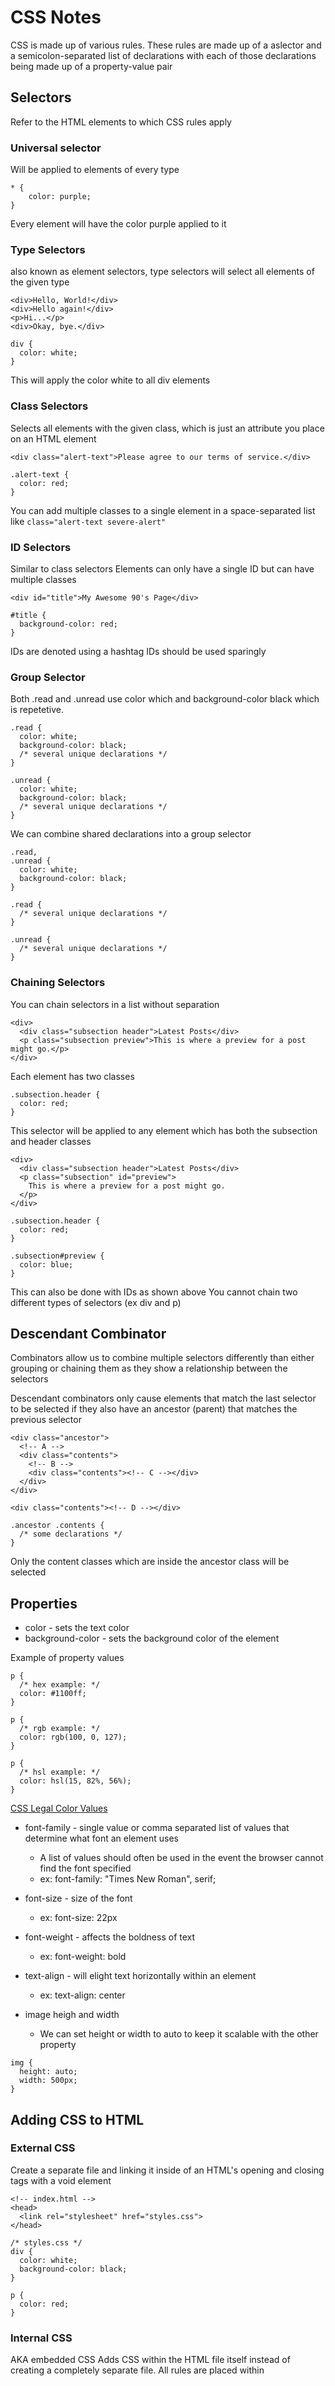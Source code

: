 # CSS Notes

CSS is made up of various rules. These rules are made up of a aslector and a semicolon-separated list of declarations with each of those declarations being made up of a property-value pair

## Selectors
Refer to the HTML elements to which CSS rules apply

### Universal selector
Will be applied to elements of every type
```
* {
    color: purple;
}
```
Every element will have the color purple applied to it

### Type Selectors 
also known as element selectors, type selectors will select all elements of the given type

```
<div>Hello, World!</div>
<div>Hello again!</div>
<p>Hi...</p>
<div>Okay, bye.</div>

div {
  color: white;
}
```
This will apply the color white to all div elements

### Class Selectors
Selects all elements with the given class, which is just an attribute you place on an HTML element

```
<div class="alert-text">Please agree to our terms of service.</div>

.alert-text {
  color: red;
}
```

You can add multiple classes to a single element in a space-separated list like
```class="alert-text severe-alert"```

### ID Selectors
Similar to class selectors
Elements can only have a single ID but can have multiple classes
```
<div id="title">My Awesome 90's Page</div>

#title {
  background-color: red;
}
```
IDs are denoted using a hashtag
IDs should be used sparingly

### Group Selector
Both .read and .unread use color which and background-color black which is repetetive. 
```
.read {
  color: white;
  background-color: black;
  /* several unique declarations */
}

.unread {
  color: white;
  background-color: black;
  /* several unique declarations */
}
```
We can combine shared declarations into a group selector
```
.read,
.unread {
  color: white;
  background-color: black;
}

.read {
  /* several unique declarations */
}

.unread {
  /* several unique declarations */
}
```
### Chaining Selectors
You can chain selectors in a list without separation
```
<div>
  <div class="subsection header">Latest Posts</div>
  <p class="subsection preview">This is where a preview for a post might go.</p>
</div>
```
Each element has two classes
```
.subsection.header {
  color: red;
}
```
This selector will be applied to any element which has both the subsection and header classes

```
<div>
  <div class="subsection header">Latest Posts</div>
  <p class="subsection" id="preview">
    This is where a preview for a post might go.
  </p>
</div>

.subsection.header {
  color: red;
}

.subsection#preview {
  color: blue;
}
```
This can also be done with IDs as shown above
You cannot chain two different types of selectors (ex div and p)

## Descendant Combinator
Combinators allow us to combine multiple selectors differently than either grouping or chaining them as they show a relationship between the selectors

Descendant combinators only cause elements that match the last selector to be selected if they also have an ancestor (parent) that matches the previous selector
```
<div class="ancestor">
  <!-- A -->
  <div class="contents">
    <!-- B -->
    <div class="contents"><!-- C --></div>
  </div>
</div>

<div class="contents"><!-- D --></div>

.ancestor .contents {
  /* some declarations */
}
```
Only the content classes which are inside the ancestor class will be selected

## Properties

* color - sets the text color
* background-color - sets the background color of the element

Example of property values
```
p {
  /* hex example: */
  color: #1100ff;
}

p {
  /* rgb example: */
  color: rgb(100, 0, 127);
}

p {
  /* hsl example: */
  color: hsl(15, 82%, 56%);
}
```
[CSS Legal Color Values](https://www.w3schools.com/cssref/css_colors_legal.php)

* font-family - single value or comma separated list of values that determine what font an element uses
  * A list of values should often be used in the event the browser cannot find the font specified
  * ex: font-family: "Times New Roman", serif;

* font-size - size of the font
  * ex: font-size: 22px

* font-weight - affects the boldness of text
  * ex: font-weight: bold

* text-align - will elight text horizontally within an element
  * ex: text-align: center

* image heigh and width
  * We can set height or width to auto to keep it scalable with the other property
```
img {
  height: auto;
  width: 500px;
}
```
## Adding CSS to HTML

### External CSS
Create a separate file and linking it inside of an HTML's opening and closing <head> tags with a void <link> element
```
<!-- index.html -->
<head>
  <link rel="stylesheet" href="styles.css">
</head>

/* styles.css */
div {
  color: white;
  background-color: black;
}

p {
  color: red;
}
```
### Internal CSS
AKA embedded CSS
Adds CSS within the HTML file itself instead of creating a completely separate file. All rules are placed within <style> elements inside of the <head> element

Useful for making a single page different

### Inline CSS
Adds styles directly to HTML elements but isn't recommended
```
<body>
  <div style="color: white; background-color: black;">...</div>
</body>

## The Cascade of CSS
Browsers have default styles which can explain unaccounted for or unintentional results on our webpages.

The 'cascade' is what determines which rules actually get applied to our HTML. There are different factors that the cascade uses to determine this. 

### Specify
A CSS declaration that is more specific will take precedence over less specific ones. Inline styles have the highest specificity compared to selectors while each type of selector has its own specificity level that contributes to how specific a declaration is.

** Hierarchy of cascade **
1. ID selectors (most specific selector)
2. Class selectors
3. Type selectors
4. Anything else

Example:

```
<!-- index.html -->

<div class="main">
  <div class="list subsection">Red text</div>
</div>
```

```
/* rule 1 */
.subsection {
  color: blue;
}

/* rule 2 */
.main .list {
  color: red;
}
```

The div element will end up having red text since rule 2 will be applied. It will be applied as the presence of multiple classes makes it more specific.

```
<!-- index.html -->

<div class="main">
  <div class="list" id="subsection">Blue text</div>
</div>
```

```
/* rule 1 */
#subsection {
  color: blue;
}

/* rule 2 */
.main .list {
  color: red;
}
```

In this case rule 1 will be applied since the ID takes precedence over the class.

```
<!-- index.html -->

<div class="main">
  <div class="list" id="subsection">Red text on yellow background</div>
</div>
```

```
#subsection {
  background-color: yellow;
  color: blue;
}

/* rule 2 */
.main #subsection {
 color: red;
}
```

The red text gets applied since rule 2 contains an ID selector as well as a class selector which makes it more specific.

```
/* rule 1 */
.class.second-class {
  font-size: 12px;
}

/* rule 2 */
.class .second-class {
  font-size: 24px;
}
```
Both rules have the same specificty.

```
/* rule 1 */
.class.second-class {
  font-size: 12px;
}

/* rule 2 */
.class > .second-class {
  font-size: 24px;
}
```
Both rules have the same specificity. The '>' does not add to the specificity.

### Inheritance
CSS properties which are inherited by an elements descendants. Targetting an element directly will always override inheritance. 

```
<!-- index.html -->

<div id="parent">
  <div class="child"></div>
</div>
```

```
/* styles.css */

#parent {
  color: red;
}

.child {
  color: blue;
}
```
The child element will have the color blue since its being specifically targetted. Red from the parent is inherited.

### Rule Order
When there are 'ties' or conflicts, the last defined rule will be applied.

```
/* styles.css */

.alert {
  color: red;
}

.warning {
  color: yellow;
}
```
If an element has both alert and warning classes, the warning class will be applied since it was defined after the alert class.

## Inspecting CSS and HTML

### Inspector
You can right-click any element of a webpage and click "Inspect" or press F12

### Inspecting Elements
Elements panel shows the HTML breakdown of the current page
When an element is selected, the styles tab will show the styles applied to the selected element.

### Testing styles in the inspector
The Styles panel allows you to edit styles directly in the browser. This is helpful for testing out certain styles without editing the source code.

## The Box Model
Being able to place elements in the correct location is the most important part of web design.
Every single thing on a webpage is a rectangular box. These boxes can have other boxes in them and can sit alongside one another.
You can get an idea of the boundaries of the rectangles by using the following selector:
```
* {
  outline: 2px solid red;
}
```
How to manipulate the boxes:
* padding: increases the space between the border of a box and the content of the box
* border: adds space between the margin and the padding
* margin: increases the space between the borders of a box and the borders of adjacent boxes
  * Separates items from each other

## Learn CSS Box Model in 8 Minutes Video
https://www.youtube.com/watch?v=rIO5326FgPE&ab_channel=WebDevSimplified

One of the best ways to alter the size of your box is through padding.
Using the inspector in chrome you can see the padding, border and margin of elements
box-sizing
- Defines how the size of an element is determined
- Setting to border-box means that an elements size as set by height and width will include padding and border.
Margin is not included in the size of an element

### box-sizing: border-box video
https://www.youtube.com/watch?v=HdZHcFWcAd8

box-sizing options
- border-box
  - Set size includes border and padding
- content-box
  - Padding and border get added to the set size

Typically border-box is used because its easier to estimate the size of the element

### MDN - The Box Model
https://developer.mozilla.org/en-US/docs/Learn_web_development/Core/Styling_basics/Box_model

## Block and inline boxes
https://www.theodinproject.com/lessons/foundations-block-and-inline

Block boxes and inline boxes
- The type refers to how the box behaves in terms of page flow and in relation to other boxes on the page
Boxes have an inner display type and an outer display type
Display types can be set using the [display](https://developer.mozilla.org/en-US/docs/Web/CSS/display) property
Block display value:
  - The box will not break onto a new line
  - The width and height properties are respected
  - Padding, margin and border will cause other elements to be pushed away from the box
  - If width is not specified, the box will extend in the inline direction to fill the pace available in its container. 
  - HTML elements such as ```<p>``` and ```<h1>``` use block as default

### Block vs inline
Most of the elements I've learned about thus far as block elements
- ```display: block```
- Elements will appear on the page stacked ontop of one another

Inline elements on the other hand, will exist within the line which they are placed
- Ex: ```<a>```
  - Links will appear in the middle of the paragraph in which they are defined
- Padding and margin behave differently on inline elements. Typically you want to put extra padding or margin on inline elements.

Inline-block elements behave like inline elements with block padding and margin
- ```display: inline-block```

### Divs and Spans
Div and Span elements allow us to position elements correctly on a page

Div is a block-level element
- Used as a container to group other elements
- Allows us to divide the page into blocks and apply styling to blocks

```
<div class="introduction">
   <h2>Introduction</h2>
</div>

<div class="main-content">
   <h2>Main Content</h2>
</div>

<div class="contact-us">
   <h2>Contact Us</h2>
</div>
```

Span is an inline-level element by default.
- Groups text content and inline HTML

```
<p>
  Lorem ipsum dolor sit amet, consectetur adipiscing elit, sed do
  eiusmod tempor incididunt ut labore et dolore magna aliqua. Ut enim ad
  minim veniam, <span class="highlight">quis nostrud <a href="https://www.dictionary.com/browse/exercitation">exercitation</a>
  ullamco laboris</span> nisi ut aliquip ex ea commodo consequat.   
</p>
```

### Additional Resources
https://developer.mozilla.org/en-US/docs/Learn_web_development/Core/CSS_layout/Introduction
https://www.w3schools.com/html/html_blocks.asp
https://www.digitalocean.com/community/tutorials/css-display-inline-vs-inline-block

## Flexbox
https://www.theodinproject.com/lessons/foundations-introduction-to-flexbox

[History of flexbox](https://medium.com/@BennyOgidan/history-of-css-grid-and-css-flexbox-658ae6cfe6d2)

The use of browser developer tools are crucial for learning about flexbox.

Flexbox is a way to arrange items into rows or columns. These items will flex based on rules you can define.

flexbox/example_1.html
- Uncommenting the commented out flex elements changes the elements from being displayed vertically to horizontally
  display: flex;
  flex: 1; 